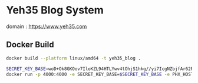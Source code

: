 # Yeh35 Blog System

domain : https://www.yeh35.com


## Docker Build

```bash
docker build --platform linux/amd64 -t yeh35_blog .

SECRET_KEY_BASE=woD+Ok8GKOov7IloKZL94HTLYwv4tOhjS1hkg//yi7IcgNZbjfAr62R4wTXBXb+T
docker run -p 4000:4000 -e SECRET_KEY_BASE=$SECRET_KEY_BASE -e PHX_HOST=127.0.0.1 -e PHX_SERVER=true yeh35_blog start
```